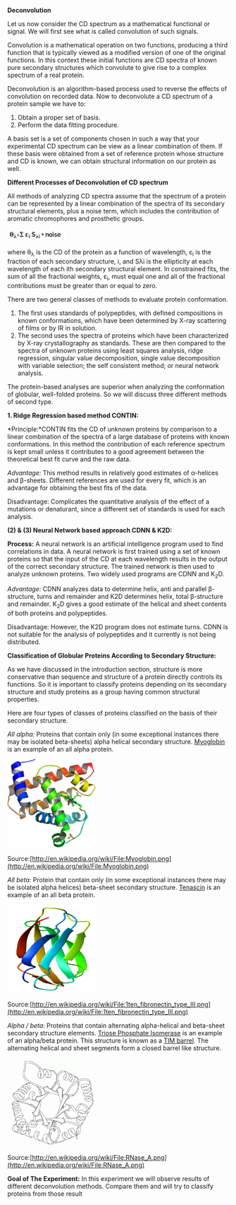 **Deconvolution**

Let us now consider the CD spectrum as a mathematical functional or signal. We will first see what is called convolution of such signals.

Convolution is a mathematical operation on two functions, producing a third function that is typically viewed as a modified version of one of the original functions. In this context these initial functions are CD spectra of known pure secondary structures which convolute to give rise to a complex spectrum of a real protein.

Deconvolution is an algorithm-based process used to reverse the effects of convolution on recorded data. Now to deconvolute a CD spectrum of a protein sample we have to:

  1. Obtain a proper set of basis.
  2. Perform the data fitting procedure.

A basis set is a set of components chosen in such a way that your experimental CD spectrum can be view as a linear combination of them. If these basis were obtained from a set of reference protein whose structure and CD is known, we can obtain structural information on our protein as well.

**Different Processes of Deconvolution of CD spectrum**

All methods of analyzing CD spectra assume that the spectrum of a protein can be represented by a linear combination of the spectra of its secondary structural elements, plus a noise term, which includes the contribution of aromatic chromophores and prosthetic groups. 

<img src="images/formula.png">

where θ<sub>λ</sub> is the CD of the protein as a function of wavelength, ε<sub>i</sub> is the fraction of each secondary structure, i, and Sλi is the ellipticity at each wavelength of each ith secondary structural element. In constrained fits, the sum of all the fractional weights, ε<sub>i</sub>, must equal one and all of the fractional contributions must be greater than or equal to zero. 


There are two general classes of methods to evaluate protein conformation.

 1. The first uses standards of polypeptides, with defined compositions in known conformations, which have been determined by X-ray scattering of films or by IR in solution.
 2. The second uses the spectra of proteins which have been characterized by X-ray crystallography as standards. These are then compared to the spectra of unknown proteins using least squares analysis, ridge regression, singular value decomposition, single value decomposition with variable selection; the self consistent method; or neural network analysis.
    
The protein-based analyses are superior when analyzing the conformation of globular, well-folded proteins. So we will discuss three different methods of second type. 

**1. Ridge Regression based method CONTIN:**

*Principle:*CONTIN fits the CD of unknown proteins by comparison to a linear combination of the spectra of a large database of proteins with known conformations. In this method the contribution of each reference spectrum is kept small unless it contributes to a good agreement between the theoretical best fit curve and the raw data.

*Advantage:* This method results in relatively good estimates of α-helices and β-sheets. Different references are used for every fit, which is an advantage for obtaining the best fits of the data. 

Disadvantage: Complicates the quantitative analysis of the effect of a mutations or denaturant, since a different set of standards is used for each analysis.

**(2) & (3) Neural Network based approach CDNN & K2D:**

**Process:** A neural network is an artificial intelligence program used to find correlations in data. A neural network is first trained using a set of known proteins so that the input of the CD at each wavelength results in the output of the correct secondary structure. The trained network is then used to analyze unknown proteins. Two widely used programs are CDNN and K<sub>2</sub>D.

*Advantage:* CDNN analyzes data to determine helix, anti and parallel β- structure, turns and remainder and K2D determines helix, total β-structure and remainder. K<sub>2</sub>D gives a good estimate of the helical and sheet contents of both proteins and polypeptides. 

Disadvantage: However, the K2D program does not estimate turns. CDNN is not suitable for the analysis of polypeptides and it currently is not being distributed. 

**Classification of Globular Proteins According to Secondary Structure:**  

As we have discussed in the introduction section, structure is more conservative than sequence and structure of a protein directly controls its functions. So it is important to classify proteins depending on its secondary structure and study proteins as a group having common structural properties.   

Here are four types of classes of proteins classified on the basis of their secondary structure. 


*All alpha:* Proteins that contain only (in some exceptional instances there may be isolated beta-sheets) alpha helical secondary structure. [Myoglobin](http://en.wikipedia.org/wiki/Myoglobin) is an example of an all alpha protein. 

<img src="images/fig2.png" width="200" height="200">
<br/>

Source:[http://en.wikipedia.org/wiki/File:Myoglobin.png](http://en.wikipedia.org/wiki/File:Myoglobin.png)  


*All beta:* Protein that contain only (in some exceptional instances there may be isolated alpha helices) beta-sheet secondary structure. [Tenascin](http://en.wikipedia.org/wiki/Tenascin) is an example of an all beta protein.   

<img  src="images/fig3.png" width="200" height="200">

Source:[http://en.wikipedia.org/wiki/File:1ten_fibronectin_type_III.png](http://en.wikipedia.org/wiki/File:1ten_fibronectin_type_III.png)

*Alpha / beta:* Proteins that contain alternating alpha-helical and beta-sheet secondary structure elements. [Triose Phosphate Isomerase](http://en.wikipedia.org/wiki/Triosephosphate_isomerase) is an example of an alpha/beta protein. This structure is known as a [TIM barrel](http://en.wikipedia.org/wiki/TIM_barrel). The alternating helical and sheet segments form a closed barrel like structure.


<img src="images/fig4.png" width="200" height="200">
<br/>


Source:[http://en.wikipedia.org/wiki/File:RNase_A.png](http://en.wikipedia.org/wiki/File:RNase_A.png)


**Goal of The Experiment:**
In this experiment we will observe results of different deconvolution methods. Compare them and will try to classify proteins from those result

